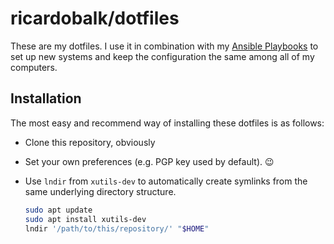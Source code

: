 # ricardobalk/dotfiles

These are my dotfiles. I use it in combination with my [Ansible Playbooks][] to set up new systems and keep the configuration the same among all of my computers.

## Installation

The most easy and recommend way of installing these dotfiles is as follows:

- Clone this repository, obviously

- Set your own preferences (e.g. PGP key used by default). :wink:

- Use `lndir` from `xutils-dev` to automatically create symlinks from the same underlying directory structure.

  ```sh
  sudo apt update
  sudo apt install xutils-dev
  lndir '/path/to/this/repository/' "$HOME"
  ```

[Ansible Playbooks]: https://github.com/ricardobalk/ansible "Ricardo's Collection of Ansible Roles, Tasks and Playbooks"
